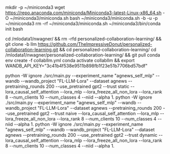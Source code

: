 mkdir -p ~/miniconda3
wget https://repo.anaconda.com/miniconda/Miniconda3-latest-Linux-x86_64.sh -O ~/miniconda3/miniconda.sh
bash ~/miniconda3/miniconda.sh -b -u -p ~/miniconda3
rm -rf ~/miniconda3/miniconda.sh
~/miniconda3/bin/conda init bash

cd /mlodata1/nwagner/ && rm -rfd personalized-collaboration-learning/ && git clone -b llm https://github.com/TheImpressiveDonut/personalized-collaboration-learning.git && cd personalized-collaboration-learning/
cd /mlodata1/nwagner/personalized-collaboration-learning/ && git pull
conda env create -f collabllm.yml
conda activate collabllm && export WANDB_API_KEY="3c41b4f538e9511b898fb1f23e51b7706bd57bdf"


python  -W ignore ./src/main.py --experiment_name "agnews_self_mlp" --wandb --wandb_project "FL-LLM-Lora" --dataset agnews --pretraining_rounds 200 --use_pretrained gpt2 --trust static --lora_causal_self_attention --lora_mlp --lora_freeze_all_non_lora --lora_rank 8 --num_clients 10 --num_classes 4 --niid --alpha 1.
python  -W ignore ./src/main.py --experiment_name "agnews_self_mlp" --wandb --wandb_project "FL-LLM-Lora" --dataset agnews --pretraining_rounds 200 --use_pretrained gpt2 --trust naive --lora_causal_self_attention --lora_mlp --lora_freeze_all_non_lora --lora_rank 8 --num_clients 10 --num_classes 4 --niid --alpha 1.
python  -W ignore ./src/main.py --experiment_name "agnews_self_mlp" --wandb --wandb_project "FL-LLM-Lora" --dataset agnews --pretraining_rounds 200 --use_pretrained gpt2 --trust dynamic --lora_causal_self_attention --lora_mlp --lora_freeze_all_non_lora --lora_rank 8 --num_clients 10 --num_classes 4 --niid --alpha 1.
